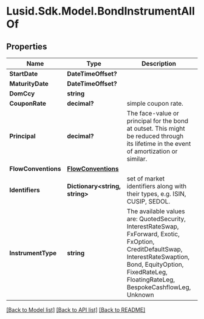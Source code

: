 
# Lusid.Sdk.Model.BondInstrumentAllOf

## Properties

Name | Type | Description | Notes
------------ | ------------- | ------------- | -------------
**StartDate** | **DateTimeOffset?** |  | 
**MaturityDate** | **DateTimeOffset?** |  | 
**DomCcy** | **string** |  | 
**CouponRate** | **decimal?** | simple coupon rate. | 
**Principal** | **decimal?** | The face-value or principal for the bond at outset.              This might be reduced through its lifetime in the event of amortization or similar. | 
**FlowConventions** | [**FlowConventions**](FlowConventions.md) |  | 
**Identifiers** | **Dictionary&lt;string, string&gt;** | set of market identifiers along with their types, e.g. ISIN, CUSIP, SEDOL. | [optional] 
**InstrumentType** | **string** | The available values are: QuotedSecurity, InterestRateSwap, FxForward, Exotic, FxOption, CreditDefaultSwap, InterestRateSwaption, Bond, EquityOption, FixedRateLeg, FloatingRateLeg, BespokeCashflowLeg, Unknown | 

[[Back to Model list]](../README.md#documentation-for-models)
[[Back to API list]](../README.md#documentation-for-api-endpoints)
[[Back to README]](../README.md)

